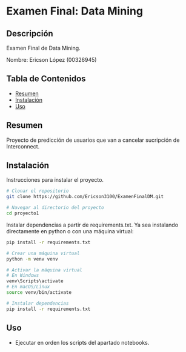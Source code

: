 # Examen Final: Data Mining

## Descripción
Examen Final de Data Mining.

Nombre: Ericson López (00326945)

## Tabla de Contenidos
- [Resumen](#resumen)
- [Instalación](#instalación)
- [Uso](#uso)

## Resumen
Proyecto de predicción de usuarios que van a cancelar sucripción de Interconnect.

## Instalación
Instrucciones para instalar el proyecto.

```bash
# Clonar el repositorio
git clone https://github.com/Ericson3100/ExamenFinalDM.git

# Navegar al directorio del proyecto
cd proyecto1

```
Instalar dependencias a partir de requirements.txt. Ya sea instalando directamente en python o con una máquina virtual:
```bash
pip install -r requirements.txt
```
```bash
# Crear una máquina virtual
python -m venv venv

# Activar la máquina virtual
# En Windows
venv\Scripts\activate
# En macOS/Linux
source venv/bin/activate

# Instalar dependencias
pip install -r requirements.txt
```



## Uso

- Ejecutar en orden los scripts del apartado notebooks.




